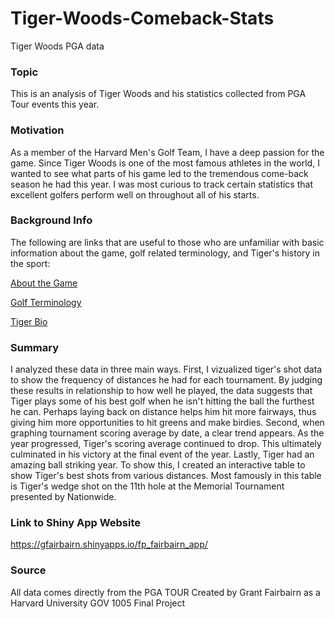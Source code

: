 # Tiger-Woods-Comeback-Stats
Tiger Woods PGA data

### Topic

This is an analysis of Tiger Woods and his statistics collected from PGA Tour events this year.

### Motivation

As a member of the Harvard Men's Golf Team, I have a deep passion for the game. Since Tiger Woods is one of the most famous athletes in the world, I wanted to see what parts of his game led to the tremendous come-back season he had this year. I was most curious to track certain statistics that excellent golfers perform well on throughout all of his starts.

### Background Info

The following are links that are useful to those who are unfamiliar with basic information about the game, golf related 
terminology, and Tiger's history in the sport:

[About the Game](http://news.bbc.co.uk/sport2/hi/golf/rules_and_equipment/4230206.stm)

[Golf Terminology](https://bleacherreport.com/articles/1626046-tiger-woods-five-stats-every-golfer-)

[Tiger Bio](https://tigerwoods.com/biography/)

### Summary

I analyzed these data in three main ways. First, I vizualized tiger's shot data to show the frequency of distances he had for each tournament. By judging these results in relationship to how well he played, the data suggests that Tiger plays some of his best golf when he isn't hitting the ball the furthest he can. Perhaps laying back on distance helps him hit more fairways, thus giving him more opportunities to hit greens and make birdies. Second, when graphing tournament scoring average by date, a clear trend appears. As the year progressed, Tiger's scoring average continued to drop. This ultimately culminated in his victory at the final event of the year. Lastly, Tiger had an amazing ball striking year. To show this, I created an interactive table to show Tiger's best shots from various distances. Most famously in this table is Tiger's wedge shot on the 11th hole at the Memorial Tournament presented by Nationwide.

### Link to Shiny App Website
https://gfairbairn.shinyapps.io/fp_fairbairn_app/

### Source

All data comes directly from the PGA TOUR
Created by Grant Fairbairn as a Harvard University GOV 1005 Final Project
